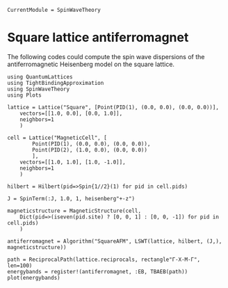 ```@meta
CurrentModule = SpinWaveTheory
```

# Square lattice antiferromagnet

The following codes could compute the spin wave dispersions of the antiferromagnetic Heisenberg model on the square lattice.

```@example AFM
using QuantumLattices
using TightBindingApproximation
using SpinWaveTheory
using Plots

lattice = Lattice("Square", [Point(PID(1), (0.0, 0.0), (0.0, 0.0))],
    vectors=[[1.0, 0.0], [0.0, 1.0]],
    neighbors=1
    )

cell = Lattice("MagneticCell", [
        Point(PID(1), (0.0, 0.0), (0.0, 0.0)),
        Point(PID(2), (1.0, 0.0), (0.0, 0.0))
        ],
    vectors=[[1.0, 1.0], [1.0, -1.0]],
    neighbors=1
    )

hilbert = Hilbert(pid=>Spin{1//2}(1) for pid in cell.pids)

J = SpinTerm(:J, 1.0, 1, heisenberg"+-z")

magneticstructure = MagneticStructure(cell,
    Dict(pid=>(iseven(pid.site) ? [0, 0, 1] : [0, 0, -1]) for pid in cell.pids)
    )

antiferromagnet = Algorithm("SquareAFM", LSWT(lattice, hilbert, (J,), magneticstructure))

path = ReciprocalPath(lattice.reciprocals, rectangle"Γ-X-M-Γ", len=100)
energybands = register!(antiferromagnet, :EB, TBAEB(path))
plot(energybands)
```